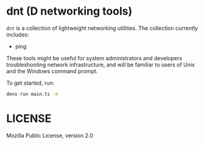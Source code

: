 # dnt (D networking tools)

`dnt` is a collection of lightweight networking utilities. The collection currently includes:
* ping

These tools might be useful for system administrators and developers troubleshooting network
infrastructure, and will be familiar to users of Unix and the Windows command prompt.

To get started, run:
```sh
deno run main.ts -h
```

# LICENSE

Mozilla Public License, version 2.0
